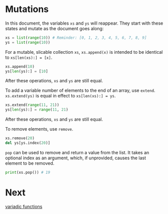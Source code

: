 # Mutations
In this document, the variables `xs` and `ys` will reappear. They start with these states and mutate as the document goes along:
```py
xs = list(range(10)) # Reminder: [0, 1, 2, 3, 4, 5, 6, 7, 8, 9]
ys = list(range(10))
```
For a mutable, slicable collection `xs`, `xs.append(x)` is intended to be identical to `xs[len(xs):] = [x]`.
```py
xs.append(10)
ys[len(ys):] = [10]
```
After these operations, `xs` and `ys` are still equal.

To add a variable number of elements to the end of an array, use `extend`. `xs.extend(ys)` is equal in effect to `xs[len(xs):] = ys`.
```py
xs.extend(range(11, 21))
ys[len(ys):] = range(11, 21)
```
After these operations, `xs` and `ys` are still equal.

To remove elements, use `remove`.
```py
xs.remove(20)
del ys[ys.index(20)]
```

`pop` can be used to remove and return a value from the list. It takes an optional index as an argument, which, if unprovided, causes the
last element to be removed.
```py
print(xs.pop()) # 19
```

# Next
[variadic functions](4_variadics.md)
